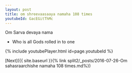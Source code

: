 ```yaml
---
layout: post
title: om shreevaasaaya namaha 108 times
youtubeId: GacEGitThMc
---
```

 
 
Om Sarva devaya nama 
 
 -  Who is all Gods rolled in to one 
 
  
 
  
 
 
 
 
 
 


{% include youtubePlayer.html id=page.youtubeId %}
 
[Next]({{ site.baseurl }}{% link  split2/_posts/2016-07-26-Om sahasraarchishe namaha 108 times.md%})
 
